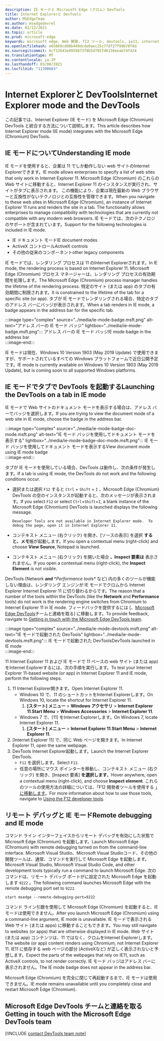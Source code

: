 ```yaml
---
description: IE モードと Microsoft Edge (クロム) DevTools
title: Internet Explorerと DevTools
author: MSEdgeTeam
ms.author: msedgedevrel
ms.date: 02/12/2021
ms.topic: article
ms.prod: microsoft-edge
keywords: microsoft edge, Web 開発, f12 ツール, devtools, ie11, internet explorer 11, ie mode
ms.openlocfilehash: e65869cd88b449dcde0aec25c77df27f99b78f8d
ms.sourcegitcommit: 6cf12643e9959873f8b5d785fd6158eeab74f424
ms.translationtype: MT
ms.contentlocale: ja-JP
ms.lasthandoff: 03/06/2021
ms.locfileid: "11398603"
---
```

# <a name="internet-explorer-mode-and-the-devtools"></a><span data-ttu-id="6f8ea-104">Internet Explorerと DevTools</span><span class="sxs-lookup"><span data-stu-id="6f8ea-104">Internet Explorer mode and the DevTools</span></span>  

<span data-ttu-id="6f8ea-105">この記事では、Internet Explorer \(IE モード\) を Microsoft Edge \(Chromium\) DevTools と統合する方法について説明します。</span><span class="sxs-lookup"><span data-stu-id="6f8ea-105">This article describes how Internet Explorer mode \(IE mode\) integrates with the Microsoft Edge \(Chromium\) DevTools.</span></span>  

## <a name="understanding-ie-mode"></a><span data-ttu-id="6f8ea-106">IE モードについて</span><span class="sxs-lookup"><span data-stu-id="6f8ea-106">Understanding IE mode</span></span>  

<span data-ttu-id="6f8ea-107">IE モードを使用すると、企業は 11 でしか動作しない web サイトのInternet Explorerできます。</span><span class="sxs-lookup"><span data-stu-id="6f8ea-107">IE mode allows enterprises to specify a list of web sites that only work in Internet Explorer 11.</span></span>  <span data-ttu-id="6f8ea-108">Microsoft Edge \(Chromium\) のこれらの Web サイトに移動すると、Internet Explorer 11 のインスタンスが実行され、サイトがタブに表示されます。 この機能により、企業は現在最新の Web ブラウザーと互換性がないテクノロジとの互換性を管理できます。</span><span class="sxs-lookup"><span data-stu-id="6f8ea-108">When you navigate to these web sites in Microsoft Edge \(Chromium\), an instance of Internet Explorer 11 runs and renders the site in a tab.  The functionality allows enterprises to manage compatibility with technologies that are currently not compatible with any modern web browsers.</span></span>  <span data-ttu-id="6f8ea-109">IE モードでは、次のテクノロジのサポートが含まれています。</span><span class="sxs-lookup"><span data-stu-id="6f8ea-109">Support for the following technologies is included in IE mode.</span></span>  

*   <span data-ttu-id="6f8ea-110">IE ドキュメント モード</span><span class="sxs-lookup"><span data-stu-id="6f8ea-110">IE document modes</span></span>  
*   <span data-ttu-id="6f8ea-111">ActiveX コントロール</span><span class="sxs-lookup"><span data-stu-id="6f8ea-111">ActiveX controls</span></span>  
*   <span data-ttu-id="6f8ea-112">その他の従来のコンポーネント</span><span class="sxs-lookup"><span data-stu-id="6f8ea-112">other legacy components</span></span>  

<span data-ttu-id="6f8ea-113">IE モードでは、レンダリング プロセスは 11 のInternet Explorerされます。</span><span class="sxs-lookup"><span data-stu-id="6f8ea-113">In IE mode, the rendering process is based on Internet Explorer 11.</span></span>  <span data-ttu-id="6f8ea-114">Microsoft Edge \(Chromium\) プロセス マネージャーは、レンダリング プロセスの有効期間を処理します。</span><span class="sxs-lookup"><span data-stu-id="6f8ea-114">The Microsoft Edge \(Chromium\) process manager handles the lifetime of the rendering process.</span></span>  <span data-ttu-id="6f8ea-115">特定のサイト \(または app\) のタブの有効期間に制限されます。</span><span class="sxs-lookup"><span data-stu-id="6f8ea-115">It is constrained to the lifetime of the tab for a specific site \(or app\).</span></span>  <span data-ttu-id="6f8ea-116">タブが IE モードでレンダリングされる場合、特定のタブのアドレス バーにバッジが表示されます。</span><span class="sxs-lookup"><span data-stu-id="6f8ea-116">When a tab renders in IE mode, a badge appears in the address bar for the specific tab.</span></span>  

:::image type="complex" source="../media/ie-mode-badge.msft.png" alt-text="アドレス バーの IE モード バッジ" lightbox="../media/ie-mode-badge.msft.png":::
   <span data-ttu-id="6f8ea-118">アドレス バーの IE モード バッジ</span><span class="sxs-lookup"><span data-stu-id="6f8ea-118">IE mode badge in the address bar</span></span>  
:::image-end:::  

<span data-ttu-id="6f8ea-119">IE モードは現在、Windows 10 Version 1903 \(May 2019 Update\) で使用できますが、サポートされているすべての Windows プラットフォームで近日公開予定です。</span><span class="sxs-lookup"><span data-stu-id="6f8ea-119">IE mode is currently available on Windows 10 Version 1903 \(May 2019 Update\), but is coming soon to all supported Windows platforms.</span></span>  

## <a name="launching-the-devtools-on-a-tab-in-ie-mode"></a><span data-ttu-id="6f8ea-120">IE モードでタブで DevTools を起動する</span><span class="sxs-lookup"><span data-stu-id="6f8ea-120">Launching the DevTools on a tab in IE mode</span></span>  

<span data-ttu-id="6f8ea-121">IE モードで Web サイトのドキュメント モードを表示する場合は、アドレス バーでバッジを選択します。</span><span class="sxs-lookup"><span data-stu-id="6f8ea-121">If you are trying to view the document mode of a web site in IE mode, choose the badge in the address bar.</span></span>  

:::image type="complex" source="../media/ie-mode-badge-doc-mode.msft.png" alt-text="IE モード バッジを使用してドキュメント モードを表示する" lightbox="../media/ie-mode-badge-doc-mode.msft.png":::
   <span data-ttu-id="6f8ea-123">IE モード バッジを使用してドキュメント モードを表示する</span><span class="sxs-lookup"><span data-stu-id="6f8ea-123">View document mode using IE mode badge</span></span>  
:::image-end:::  

<span data-ttu-id="6f8ea-124">タブが IE モードを使用している場合、DevTools は動作し、次の条件が発生します。</span><span class="sxs-lookup"><span data-stu-id="6f8ea-124">If a tab is using IE mode, the DevTools do not work and the following conditions occur.</span></span>

*   <span data-ttu-id="6f8ea-125">選択または選択 `F12` すると `Ctrl` + `Shift` + `I` 、Microsoft Edge \(Chromium\) DevTools の空のインスタンスが起動すると、次のメッセージが表示されます。</span><span class="sxs-lookup"><span data-stu-id="6f8ea-125">If you select `F12` or select `Ctrl`+`Shift`+`I`, a blank instance of the Microsoft Edge \(Chromium\) DevTools is launched displays the following message.</span></span>  
    
    ```text
    Developer Tools are not available in Internet Explorer mode.  To debug the page, open it in Internet Explorer 11.
    ```  
    
*   <span data-ttu-id="6f8ea-126">コンテキスト メニュー \(右クリック\) を開き、[ソースの表示] を選択 **すると、メモ**帳が起動します。</span><span class="sxs-lookup"><span data-stu-id="6f8ea-126">If you open a contextual menu \(right-click\) and choose **View Source**, Notepad is launched.</span></span>  
*   <span data-ttu-id="6f8ea-127">コンテキスト メニュー \(右クリック\) を開いた場合 **、Inspect 要素は** 表示されません。</span><span class="sxs-lookup"><span data-stu-id="6f8ea-127">If you open a contextual menu \(right-click\), the **Inspect Element** is not visible.</span></span>  

<span data-ttu-id="6f8ea-128">DevTools \(Network **and** \**Performance tools\** など) 内の多くのツールが機能しない理由は、レンダリング エンジンが IE モードでクロムから Internet Explorer Internet Explorer 11 に切り替わるからです。</span><span class="sxs-lookup"><span data-stu-id="6f8ea-128">The reason that a number of the tools within the DevTools \(like the **Network** and **Performance** tools\) do not work is the rendering engine switches from Chromium to Internet Explorer 11 in IE mode.</span></span>  <span data-ttu-id="6f8ea-129">フィードバックを提供するには [、[Microsoft Edge DevTools](#getting-in-touch-with-the-microsoft-edge-devtools-team)チームと連絡を取る] に移動します。</span><span class="sxs-lookup"><span data-stu-id="6f8ea-129">To provide feedback, navigate to [Getting in touch with the Microsoft Edge DevTools team](#getting-in-touch-with-the-microsoft-edge-devtools-team).</span></span>  

:::image type="complex" source="../media/ie-mode-devtools.msft.png" alt-text="IE モードで起動された DevTools" lightbox="../media/ie-mode-devtools.msft.png":::
   <span data-ttu-id="6f8ea-131">IE モードで起動された DevTools</span><span class="sxs-lookup"><span data-stu-id="6f8ea-131">DevTools launched in IE mode</span></span>  
:::image-end:::  

<span data-ttu-id="6f8ea-132">11 Internet Explorer 11 および IE モードで 11 ベースの web サイト \(または app\) をInternet Explorerするには、次の手順を実行します。</span><span class="sxs-lookup"><span data-stu-id="6f8ea-132">To test your Internet Explorer 11-based website \(or app\) in Internet Explorer 11 and IE mode, perform the following steps.</span></span>  

1.  <span data-ttu-id="6f8ea-133">11 Internet Explorer開きます。</span><span class="sxs-lookup"><span data-stu-id="6f8ea-133">Open Internet Explorer 11.</span></span>  
    *   <span data-ttu-id="6f8ea-134">Windows 10 で、11 のショートカットをInternet Explorerします。</span><span class="sxs-lookup"><span data-stu-id="6f8ea-134">On Windows 10, locate the shortcut for Internet Explorer 11.</span></span>
        1.  <span data-ttu-id="6f8ea-135">**[スタート] メニュー**  > **Windows アクセサリ**  > **Internet Explorer 11**.</span><span class="sxs-lookup"><span data-stu-id="6f8ea-135">**Start Menu** > **Windows Accessories** > **Internet Explorer 11**.</span></span>  
    *   <span data-ttu-id="6f8ea-136">Windows 7 で、[11] をInternet Explorerします。</span><span class="sxs-lookup"><span data-stu-id="6f8ea-136">On Windows 7, locate Internet Explorer 11.</span></span>
        1.  <span data-ttu-id="6f8ea-137">**[スタート] メニュー**  > **Internet Explorer 11**.</span><span class="sxs-lookup"><span data-stu-id="6f8ea-137">**Start Menu** > **Internet Explorer 11**.</span></span>  
1.  <span data-ttu-id="6f8ea-138">[Internet Explorer 11] で、同じ Web ページを開きます。</span><span class="sxs-lookup"><span data-stu-id="6f8ea-138">In Internet Explorer 11, open the same webpage.</span></span>  
1.  <span data-ttu-id="6f8ea-139">DevTools Internet Explorer起動します。</span><span class="sxs-lookup"><span data-stu-id="6f8ea-139">Launch the Internet Explorer DevTools.</span></span>  
    *   <span data-ttu-id="6f8ea-140">`F12` を選択します。</span><span class="sxs-lookup"><span data-stu-id="6f8ea-140">Select `F12`.</span></span>  
    *   <span data-ttu-id="6f8ea-141">任意の場所にマウス ポインターを移動し、コンテキスト メニュー \(右クリック\) を開き、[Inspect 要素] **を選択します**。</span><span class="sxs-lookup"><span data-stu-id="6f8ea-141">Hover anywhere, open a contextual menu \(right-click\), and choose **Inspect element**.</span></span>  <span data-ttu-id="6f8ea-142">これらのツールの使用方法の詳細については、「F12 開発者ツールを使用する [」に移動します][PreviousVersionsWindowsInternetExplorerDeveloperSamplesbg182326]。</span><span class="sxs-lookup"><span data-stu-id="6f8ea-142">For more information about how to use those tools, navigate to [Using the F12 developer tools][PreviousVersionsWindowsInternetExplorerDeveloperSamplesbg182326].</span></span>  

## <a name="remote-debugging-and-ie-mode"></a><span data-ttu-id="6f8ea-143">リモート デバッグと IE モード</span><span class="sxs-lookup"><span data-stu-id="6f8ea-143">Remote debugging and IE mode</span></span>  

<span data-ttu-id="6f8ea-144">コマンド ライン インターフェイスからリモート デバッグを有効にした状態で Microsoft Edge \(Chromium\) を起動します。</span><span class="sxs-lookup"><span data-stu-id="6f8ea-144">Launch Microsoft Edge \(Chromium\) with remote debugging turned on from the command-line interface.</span></span>  <span data-ttu-id="6f8ea-145">Microsoft Visual Studio、Microsoft Visual Studioコード、その他の開発ツールは、通常、コマンドを実行して Microsoft Edge を起動します。</span><span class="sxs-lookup"><span data-stu-id="6f8ea-145">Microsoft Visual Studio, Microsoft Visual Studio Code, and other development tools typically run a command to launch Microsoft Edge.</span></span>  <span data-ttu-id="6f8ea-146">次のコマンドは、リモート デバッグ ポートがに設定された Microsoft Edge を起動します `9222` 。</span><span class="sxs-lookup"><span data-stu-id="6f8ea-146">The following command launches Microsoft Edge with the remote debugging port set to `9222`.</span></span>  

```shell
start msedge --remote-debugging-port=9222
```  

<span data-ttu-id="6f8ea-147">コマンド ライン引数を使用して Microsoft Edge \(Chromium\) を起動すると、IE モードは使用できません。</span><span class="sxs-lookup"><span data-stu-id="6f8ea-147">After you launch Microsoft Edge \(Chromium\) using a command-line argument, IE mode is unavailable.</span></span>  <span data-ttu-id="6f8ea-148">IE モードで表示される Web サイト \(または apps\) に移動することもできます。</span><span class="sxs-lookup"><span data-stu-id="6f8ea-148">You may still navigate to websites \(or apps\) that are otherwise displayed in IE mode.</span></span>  <span data-ttu-id="6f8ea-149">Web サイト \(または app\) コンテンツは、11 ではなく、クロムをInternet Explorerします。</span><span class="sxs-lookup"><span data-stu-id="6f8ea-149">The website \(or app\) content renders using Chromium, not Internet Explorer 11.</span></span>  <span data-ttu-id="6f8ea-150">IE11 に依存する web ページの部分 (ActiveXなど) が正しく表示されないと予想します。</span><span class="sxs-lookup"><span data-stu-id="6f8ea-150">Expect the parts of the webpages that rely on IE11, such as ActiveX controls, to not render correctly.</span></span>  <span data-ttu-id="6f8ea-151">IE モード バッジはアドレス バーに表示されません。</span><span class="sxs-lookup"><span data-stu-id="6f8ea-151">The IE mode badge does not appear in the address bar.</span></span>  

<span data-ttu-id="6f8ea-152">Microsoft Edge \(Chromium\) を完全に閉じて再起動するまで、IE モードは使用できません。</span><span class="sxs-lookup"><span data-stu-id="6f8ea-152">IE mode remains unavailable until you completely close and restart Microsoft Edge \(Chromium\).</span></span>  

## <a name="getting-in-touch-with-the-microsoft-edge-devtools-team"></a><span data-ttu-id="6f8ea-153">Microsoft Edge DevTools チームと連絡を取る</span><span class="sxs-lookup"><span data-stu-id="6f8ea-153">Getting in touch with the Microsoft Edge DevTools team</span></span>  

[!INCLUDE [contact DevTools team note](../includes/contact-devtools-team-note.md)]  

<!-- links -->  

[PreviousVersionsWindowsInternetExplorerDeveloperSamplesbg182326]: /previous-versions/windows/internet-explorer/ie-developer/samples/bg182326(v%3dvs.85) "F12 開発者ツールを使用|Microsoft Docs"  
